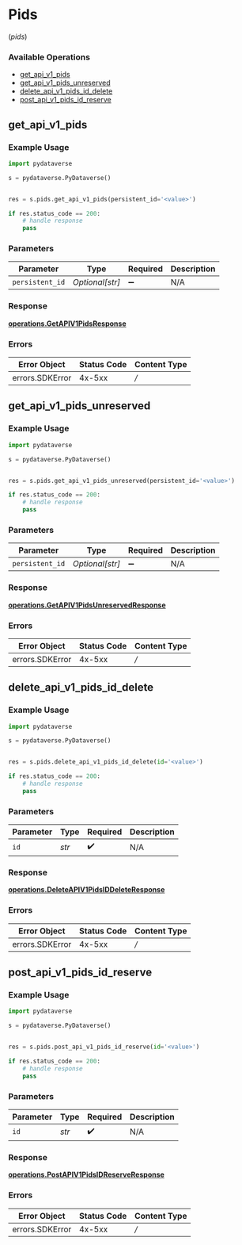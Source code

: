 # Pids
(*pids*)

### Available Operations

* [get_api_v1_pids](#get_api_v1_pids)
* [get_api_v1_pids_unreserved](#get_api_v1_pids_unreserved)
* [delete_api_v1_pids_id_delete](#delete_api_v1_pids_id_delete)
* [post_api_v1_pids_id_reserve](#post_api_v1_pids_id_reserve)

## get_api_v1_pids

### Example Usage

```python
import pydataverse

s = pydataverse.PyDataverse()


res = s.pids.get_api_v1_pids(persistent_id='<value>')

if res.status_code == 200:
    # handle response
    pass
```

### Parameters

| Parameter          | Type               | Required           | Description        |
| ------------------ | ------------------ | ------------------ | ------------------ |
| `persistent_id`    | *Optional[str]*    | :heavy_minus_sign: | N/A                |


### Response

**[operations.GetAPIV1PidsResponse](../../models/operations/getapiv1pidsresponse.md)**
### Errors

| Error Object    | Status Code     | Content Type    |
| --------------- | --------------- | --------------- |
| errors.SDKError | 4x-5xx          | */*             |

## get_api_v1_pids_unreserved

### Example Usage

```python
import pydataverse

s = pydataverse.PyDataverse()


res = s.pids.get_api_v1_pids_unreserved(persistent_id='<value>')

if res.status_code == 200:
    # handle response
    pass
```

### Parameters

| Parameter          | Type               | Required           | Description        |
| ------------------ | ------------------ | ------------------ | ------------------ |
| `persistent_id`    | *Optional[str]*    | :heavy_minus_sign: | N/A                |


### Response

**[operations.GetAPIV1PidsUnreservedResponse](../../models/operations/getapiv1pidsunreservedresponse.md)**
### Errors

| Error Object    | Status Code     | Content Type    |
| --------------- | --------------- | --------------- |
| errors.SDKError | 4x-5xx          | */*             |

## delete_api_v1_pids_id_delete

### Example Usage

```python
import pydataverse

s = pydataverse.PyDataverse()


res = s.pids.delete_api_v1_pids_id_delete(id='<value>')

if res.status_code == 200:
    # handle response
    pass
```

### Parameters

| Parameter          | Type               | Required           | Description        |
| ------------------ | ------------------ | ------------------ | ------------------ |
| `id`               | *str*              | :heavy_check_mark: | N/A                |


### Response

**[operations.DeleteAPIV1PidsIDDeleteResponse](../../models/operations/deleteapiv1pidsiddeleteresponse.md)**
### Errors

| Error Object    | Status Code     | Content Type    |
| --------------- | --------------- | --------------- |
| errors.SDKError | 4x-5xx          | */*             |

## post_api_v1_pids_id_reserve

### Example Usage

```python
import pydataverse

s = pydataverse.PyDataverse()


res = s.pids.post_api_v1_pids_id_reserve(id='<value>')

if res.status_code == 200:
    # handle response
    pass
```

### Parameters

| Parameter          | Type               | Required           | Description        |
| ------------------ | ------------------ | ------------------ | ------------------ |
| `id`               | *str*              | :heavy_check_mark: | N/A                |


### Response

**[operations.PostAPIV1PidsIDReserveResponse](../../models/operations/postapiv1pidsidreserveresponse.md)**
### Errors

| Error Object    | Status Code     | Content Type    |
| --------------- | --------------- | --------------- |
| errors.SDKError | 4x-5xx          | */*             |
